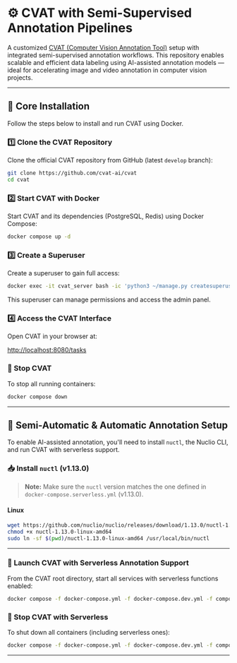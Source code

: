 # ⚙️ CVAT with Semi-Supervised Annotation Pipelines

A customized [CVAT (Computer Vision Annotation Tool)](https://www.cvat.ai/) setup with integrated semi-supervised annotation workflows. This repository enables scalable and efficient data labeling using AI-assisted annotation models — ideal for accelerating image and video annotation in computer vision projects.

---

## 🚀 Core Installation

Follow the steps below to install and run CVAT using Docker.

### 1️⃣ Clone the CVAT Repository

Clone the official CVAT repository from GitHub (latest `develop` branch):

```bash
git clone https://github.com/cvat-ai/cvat
cd cvat
```

### 2️⃣ Start CVAT with Docker

Start CVAT and its dependencies (PostgreSQL, Redis) using Docker Compose:

```bash
docker compose up -d
```

### 3️⃣ Create a Superuser

Create a superuser to gain full access:

```bash
docker exec -it cvat_server bash -ic 'python3 ~/manage.py createsuperuser'
```

This superuser can manage permissions and access the admin panel.

### 4️⃣ Access the CVAT Interface

Open CVAT in your browser at:

[http://localhost:8080/tasks](http://localhost:8080/tasks)

### 🛑 Stop CVAT

To stop all running containers:

```bash
docker compose down
```

---

## 🤖 Semi-Automatic & Automatic Annotation Setup

To enable AI-assisted annotation, you'll need to install `nuctl`, the Nuclio CLI, and run CVAT with serverless support.

### 📥 Install `nuctl` (v1.13.0)

> **Note:** Make sure the `nuctl` version matches the one defined in `docker-compose.serverless.yml` (v1.13.0).

#### Linux

```bash
wget https://github.com/nuclio/nuclio/releases/download/1.13.0/nuctl-1.13.0-linux-amd64
chmod +x nuctl-1.13.0-linux-amd64
sudo ln -sf $(pwd)/nuctl-1.13.0-linux-amd64 /usr/local/bin/nuctl
```

---

### 🚢 Launch CVAT with Serverless Annotation Support

From the CVAT root directory, start all services with serverless functions enabled:

```bash
docker compose -f docker-compose.yml -f docker-compose.dev.yml -f components/serverless/docker-compose.serverless.yml up -d --build
```

### 🛑 Stop CVAT with Serverless

To shut down all containers (including serverless ones):

```bash
docker compose -f docker-compose.yml -f docker-compose.dev.yml -f components/serverless/docker-compose.serverless.yml down
```

---


